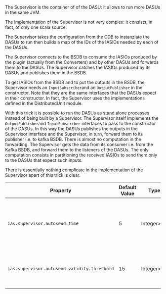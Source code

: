 The Supervisor is the container of of the DASU: it allows to run more DASUs in the same JVM.

The implementation of the Supervisor is not very complex: it consists, in fact, of only one scala source.

The Supervisor takes the configuration from the CDB to instanziate the DASUs to run then builds a map of the IDs of the IASIOs needed by each of the DASUs.

The Supervisor connects to the BSDB to consume the IASIOs produced by the plugin (actually from the Converters) and by other DASUs and forwards them to the DASUs.
The Supervisor catches the IASIOs produced by its DASUs and publishes them in the BSDB.

To get IASIOs from the BSDB and to put the outputs in the BSDB, the Supervisor needs an `InputSubscriber`and an `OutputPublisher` in the constructor.
Note that they are the same interfaces that the DASUs expect in their constructor. In fact, the Supervisor uses the implementations defined in the DistributedUnit module.

With this trick it is possible to run the DASUs as stand alone processes instead of being built by a Supervisor.
The Supervisor itself implements the `OutputPublisher`and `InputSubscriber` interfaces to pass to the constructor of the DASUs. In this way the DASUs publishes the outputs in the Supervisor interface and the Supervisor, in turn, forward them to its publisher i.e. to kafka BSDB. There is almost no computation in the forwarding.
The Supervisor gets the data from its consumer i.e. from the Kafka BSDB, and forward them to the listeners of the DASUs. The only computation consists in partitioning the received IASIOs to send them only to the DASUs that expect such inputs.

There is essentially nothing complicate in the implementation of the Supervisor apart of this trick is clear.

| Property | Default Value | Type | Meaning |
| -------- | --------------| ---- | ------- |
| `ias.supervisor.autosend.time` | 5 | Integer>0 | The time interval (secs) to automatic send the last calculated output |
| `ias.supervisor.autosend.validity.threshold` | 15 | Integer>=0 | The threshold (secs) to mark an input invalid |

